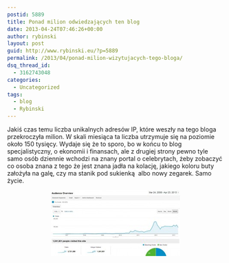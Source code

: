 ```yaml
---
postid: 5889
title: Ponad milion odwiedzających ten blog
date: 2013-04-24T07:46:26+00:00
author: rybinski
layout: post
guid: http://www.rybinski.eu/?p=5889
permalink: /2013/04/ponad-milion-wizytujacych-tego-bloga/
dsq_thread_id:
  - 3162743048
categories:
  - Uncategorized
tags:
  - blog
  - Rybinski
---
```

Jakiś czas temu liczba unikalnych adresów IP, które weszły na tego bloga przekroczyła milion. W skali miesiąca ta liczba utrzymuje się na poziomie około 150 tysięcy. Wydaje się że to sporo, bo w końcu to blog specjalistyczny, o ekonomii i finansach, ale z drugiej strony pewno tyle samo osób dziennie wchodzi na znany portal o celebrytach, żeby zobaczyć co osoba znana z tego że jest znana jadła na kolację, jakiego koloru buty założyła na galę, czy ma stanik pod sukienką  albo nowy zegarek. Samo życie.

<p style="text-align: center;">
  <a href="/uploads/2013/04/page_traffic.jpg"><img class="size-medium wp-image-5890 aligncenter" title="page_traffic" src="/uploads/2013/04/page_traffic-300x153.jpg" alt="" width="300" height="153" /></a>
</p>
